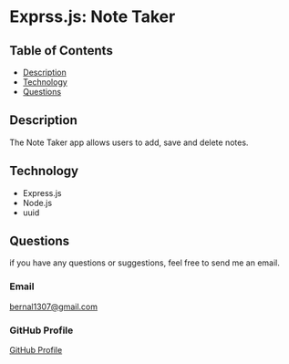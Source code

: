 # Exprss.js: Note Taker

## Table of Contents

- [Description](#description)
- [Technology](#technology)
- [Questions](#questions)

## Description

The Note Taker app allows users to add, save and delete notes.

## Technology

- Express.js
- Node.js
- uuid

## Questions

if you have any questions or suggestions, feel free to send me an email.

### Email

bernal1307@gmail.com

### GitHub Profile

[GitHub Profile](https://github.com/JPablo73)
